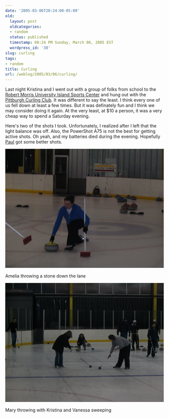 ```yaml
---
date: '2005-03-06T20:24:00-05:00'
old:
  layout: post
  oldcategories:
  - random
  status: published
  timestamp: 08:24 PM Sunday, March 06, 2005 EST
  wordpress_id: '38'
slug: curling
tags:
- random
title: Curling
url: /weblog/2005/03/06/curling/
---
```


Last night Kristina and I went out with a group of folks from school
to the
[Robert Morris University Island Sports Center](http://www.rmuislandsports.org/)
and hung out with the
[Pittburgh Curling Club](http://www.pittsburghcurlingclub.com/).  It
was different to say the least.  I think every one of us fell down at
least a few times.  But it was definately fun and I think we may
consider doing it again.  At the very least, at $10 a person, it was a
very cheap way to spend a Saturday evening.

Here's two of the shots I took.  Unfortunately, I realized after I left that
the light balance was off.  Also, the PowerShot A75 is not the best for getting
active shots.  Oh yeah, and my batteries died during the evening.  Hopefully
[Paul](http://www.andrew.cmu.edu/~phines/) got some better shots.

<div class="image caption center">
    <img src="/weblog/media/2005/03/ameliaThrowing.jpg" alt="Amelia throwing a stone down the lane">
    <p>Amelia throwing a stone down the lane</p>
</div>

<div class="image caption center">
    <img src="/weblog/media/2005/03/maryThrowing.jpg" alt="Mary throwing with Kristina and Vanessa sweeping">
    <p>Mary throwing with Kristina and Vanessa sweeping</p>
</div>